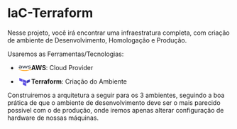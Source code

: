 # IaC-Terraform
 
  Nesse projeto, você irá encontrar uma infraestratura completa, com criação de ambiente de Desenvolvimento, Homologação e Produção.

 Usaremos as Ferramentas/Tecnologias:

- <img align="left" height="20" width="30" src="https://raw.githubusercontent.com/devicons/devicon/master/icons/amazonwebservices/amazonwebservices-original-wordmark.svg"> **AWS**: Cloud Provider
  
- <img align="left" height="20" width="30" src="https://raw.githubusercontent.com/devicons/devicon/master/icons/terraform/terraform-original.svg"> **Terraform**: Criação do Ambiente


Construiremos a arquitetura a seguir para os 3 ambientes, seguindo a boa prática de que o ambiente de desenvolvimento deve ser o mais parecido possivel com o de produção, onde iremos apenas
alterar configuração de hardware de nossas máquinas.



